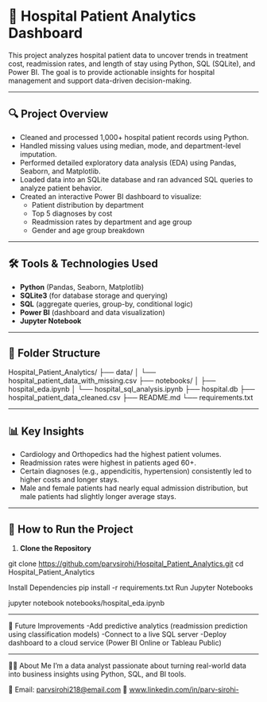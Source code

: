 # 🏥 Hospital Patient Analytics Dashboard

This project analyzes hospital patient data to uncover trends in treatment cost, readmission rates, and length of stay using Python, SQL (SQLite), and Power BI. The goal is to provide actionable insights for hospital management and support data-driven decision-making.

---

## 🔍 Project Overview

- Cleaned and processed 1,000+ hospital patient records using Python.
- Handled missing values using median, mode, and department-level imputation.
- Performed detailed exploratory data analysis (EDA) using Pandas, Seaborn, and Matplotlib.
- Loaded data into an SQLite database and ran advanced SQL queries to analyze patient behavior.
- Created an interactive Power BI dashboard to visualize:
  - Patient distribution by department
  - Top 5 diagnoses by cost
  - Readmission rates by department and age group
  - Gender and age group breakdown

---

## 🛠️ Tools & Technologies Used

- **Python** (Pandas, Seaborn, Matplotlib)
- **SQLite3** (for database storage and querying)
- **SQL** (aggregate queries, group-by, conditional logic)
- **Power BI** (dashboard and data visualization)
- **Jupyter Notebook**

---

## 📁 Folder Structure

Hospital_Patient_Analytics/
├── data/
│ └── hospital_patient_data_with_missing.csv
├── notebooks/
│ ├── hospital_eda.ipynb
│ └── hospital_sql_analysis.ipynb
├── hospital.db
├── hospital_patient_data_cleaned.csv
├── README.md
└── requirements.txt

---

## 📊 Key Insights

- Cardiology and Orthopedics had the highest patient volumes.
- Readmission rates were highest in patients aged 60+.
- Certain diagnoses (e.g., appendicitis, hypertension) consistently led to higher costs and longer stays.
- Male and female patients had nearly equal admission distribution, but male patients had slightly longer average stays.

---

## 🚀 How to Run the Project

1. **Clone the Repository**

git clone https://github.com/parvsirohi/Hospital_Patient_Analytics.git
cd Hospital_Patient_Analytics

Install Dependencies
pip install -r requirements.txt
Run Jupyter Notebooks

jupyter notebook notebooks/hospital_eda.ipynb

---

🧠 Future Improvements
-Add predictive analytics (readmission prediction using classification models)
-Connect to a live SQL server
-Deploy dashboard to a cloud service (Power BI Online or Tableau Public)

---

🙋‍♀️ About Me
I’m a data analyst passionate about turning real-world data into business insights using Python, SQL, and BI tools.

📧 Email: parvsirohi218@email.com
🔗 www.linkedin.com/in/parv-sirohi-


